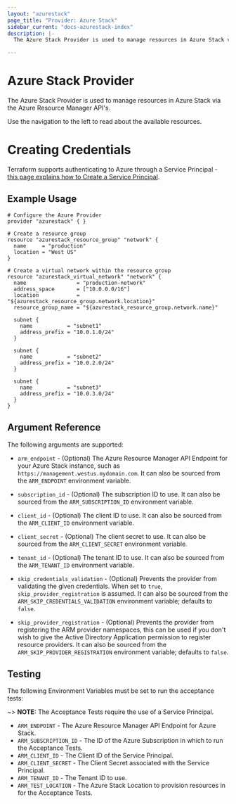 ```yaml
---
layout: "azurestack"
page_title: "Provider: Azure Stack"
sidebar_current: "docs-azurestack-index"
description: |-
  The Azure Stack Provider is used to manage resources in Azure Stack via the Azure Resource Manager API's.

---
```


# Azure Stack Provider

The Azure Stack Provider is used to manage resources in Azure Stack via the Azure Resource Manager API's.

Use the navigation to the left to read about the available resources.

# Creating Credentials

Terraform supports authenticating to Azure through a Service Principal - [this page explains how to Create a Service Principal](authenticating_via_service_principal.html).

## Example Usage

```hcl
# Configure the Azure Provider
provider "azurestack" { }

# Create a resource group
resource "azurestack_resource_group" "network" {
  name     = "production"
  location = "West US"
}

# Create a virtual network within the resource group
resource "azurestack_virtual_network" "network" {
  name                = "production-network"
  address_space       = ["10.0.0.0/16"]
  location            = "${azurestack_resource_group.network.location}"
  resource_group_name = "${azurestack_resource_group.network.name}"

  subnet {
    name           = "subnet1"
    address_prefix = "10.0.1.0/24"
  }

  subnet {
    name           = "subnet2"
    address_prefix = "10.0.2.0/24"
  }

  subnet {
    name           = "subnet3"
    address_prefix = "10.0.3.0/24"
  }
}
```

## Argument Reference

The following arguments are supported:

* `arm_endpoint` - (Optional) The Azure Resource Manager API Endpoint for
  your Azure Stack instance, such as `https://management.westus.mydomain.com`.
  It can also be sourced from the `ARM_ENDPOINT` environment variable.

* `subscription_id` - (Optional) The subscription ID to use. It can also
  be sourced from the `ARM_SUBSCRIPTION_ID` environment variable.

* `client_id` - (Optional) The client ID to use. It can also be sourced from
  the `ARM_CLIENT_ID` environment variable.

* `client_secret` - (Optional) The client secret to use. It can also be sourced from
  the `ARM_CLIENT_SECRET` environment variable.

* `tenant_id` - (Optional) The tenant ID to use. It can also be sourced from the
  `ARM_TENANT_ID` environment variable.

* `skip_credentials_validation` - (Optional) Prevents the provider from validating
  the given credentials. When set to `true`, `skip_provider_registration` is assumed.
  It can also be sourced from the `ARM_SKIP_CREDENTIALS_VALIDATION` environment
  variable; defaults to `false`.

* `skip_provider_registration` - (Optional) Prevents the provider from registering
  the ARM provider namespaces, this can be used if you don't wish to give the Active
  Directory Application permission to register resource providers. It can also be
  sourced from the `ARM_SKIP_PROVIDER_REGISTRATION` environment variable; defaults
  to `false`.

## Testing

The following Environment Variables must be set to run the acceptance tests:

~> **NOTE:** The Acceptance Tests require the use of a Service Principal.

* `ARM_ENDPOINT` - The Azure Resource Manager API Endpoint for Azure Stack.
* `ARM_SUBSCRIPTION_ID` - The ID of the Azure Subscription in which to run the Acceptance Tests.
* `ARM_CLIENT_ID` - The Client ID of the Service Principal.
* `ARM_CLIENT_SECRET` - The Client Secret associated with the Service Principal.
* `ARM_TENANT_ID` - The Tenant ID to use.
* `ARM_TEST_LOCATION` - The Azure Stack Location to provision resources in for the Acceptance Tests.
